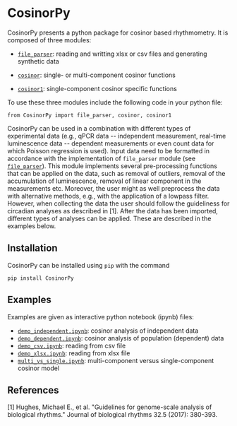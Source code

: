 # CosinorPy

CosinorPy presents a python package for cosinor based rhythmometry. It is composed of three modules:
* [`file_parser`](docs/docs_file_parser.md): reading and writting xlsx or csv files and generating synthetic data

* [`cosinor`](docs/docs_cosinor.md): single- or multi-component cosinor functions

* [`cosinor1`](docs/docs_cosinor1.md): single-component cosinor specific functions

To use these three modules include the following code in your python file:

`from CosinorPy import file_parser, cosinor, cosinor1`

CosinorPy can be used in a combination with different types of experimental data (e.g., qPCR data -- independent measurement, real-time luminescence data -- dependent measurements or even count data for which Poisson regression is used). Input data need to be formatted in accordance with the implementation of `file_parser` module (see [`file_parser`](docs/docs_file_parser.md)). This module implements several pre-processing functions that can be applied on the data, such as removal of outliers, removal of the accumulation of luminescence, removal of linear component in the measurements etc. Moreover, the user might as well preprocess the data with alternative methods, e.g., with the application of a lowpass filter. However, when collecting the data the user should follow the guideliness for circadian analyses as described in [1]. After the data has been imported, different types of analyses can be applied. These are described in the examples below. 

## Installation

CosinorPy can be installed using `pip` with the command

`pip install CosinorPy`

## Examples
Examples are given as interactive python notebook (ipynb) files:
* [`demo_independent.ipynb`](demo_independent.ipynb): cosinor analysis of independent data
* [`demo_dependent.ipynb`](demo_dependent.ipynb): cosinor analysis of population (dependent) data
* [`demo_csv.ipynb`](demo_csv.ipynb): reading from csv file 
* [`demo_xlsx.ipynb`](demo_xlsx.ipynb): reading from xlsx file
* [`multi_vs_single.ipynb`](multi_vs_single.ipynb): multi-component versus single-component cosinor model

## References

[1] Hughes, Michael E., et al. "Guidelines for genome-scale analysis of biological rhythms." Journal of biological rhythms 32.5 (2017): 380-393.